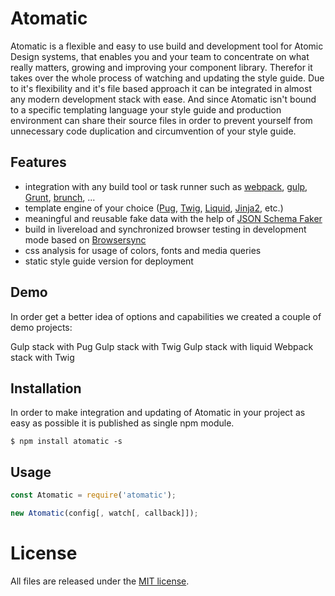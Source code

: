 # Atomatic

Atomatic is a flexible and easy to use build and development tool for Atomic Design systems, that enables you and your team to concentrate on 
what really matters, growing and improving your component library. Therefor it takes over the whole process of watching and updating the style 
guide. Due to it's flexibility and it's file based approach it can be integrated in almost any modern development stack with ease. And since 
Atomatic isn't bound to a specific templating language your style guide and production environment can share their source files in order to 
prevent yourself from unnecessary code duplication and circumvention of your style guide.


## Features

- integration with any build tool or task runner such as [webpack](https://webpack.github.io), [gulp](http://gulpjs.com/), [Grunt](https://gruntjs.com/), [brunch](http://brunch.io/), ...
- template engine of your choice ([Pug](https://pugjs.org), [Twig](https://twig.sensiolabs.org/), [Liquid](https://shopify.github.io/liquid/), [Jinja2](http://jinja.pocoo.org/), etc.)
- meaningful and reusable fake data with the help of [JSON Schema Faker](https://www.npmjs.com/package/json-schema-faker)
- build in livereload and synchronized browser testing in development mode based on [Browsersync](https://browsersync.io/)
- css analysis for usage of colors, fonts and media queries
- static style guide version for deployment

## Demo

In order get a better idea of options and capabilities we created a couple of demo projects:

Gulp stack with Pug
Gulp stack with Twig
Gulp stack with liquid
Webpack stack with Twig

## Installation


In order to make integration and updating of Atomatic in your project as easy as possible it is published as single npm module.

```shell
$ npm install atomatic -s
```

## Usage

```javascript
const Atomatic = require('atomatic');

new Atomatic(config[, watch[, callback]]);
```



# License

All files are released under the [MIT license](https://raw.githubusercontent.com/stefan-lehmann/atomatic/master/LICENSE.md).

